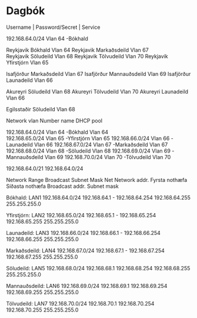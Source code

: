 # Dagbók

Username | Password/Secret | Service	
							
192.168.64.0/24	   Vlan 64 -Bókhald	  


Reykjavik Bókhald	     Vlan 64
Reykjavik Markaðsdeild   Vlan 67					
Reykjavik Söludeild	 	 Vlan 68
Reykjavik Tölvudeild	 Vlan 70
Reykjavik Yfirstjórn	 Vlan 65

Isafjörður Markaðsdeild	 Vlan 67
Isafjörður Mannauðsdeild Vlan 69
Isafjörður Launadeild	 Vlan 66

Akureyri Söludeild	     Vlan 68
Akureyri Tölvudeild	     Vlan 70
Akureyri Launadeild	     Vlan 66

Egilsstaðir Söludeild	 Vlan 68




Network		   vlan Number name	DHCP pool 				 
							
192.168.64.0/24	   Vlan 64 -Bókhald	  Vlan 64	  	
192.168.65.0/24	   Vlan 65 -Yfirstjórn	  Vlan 65 
192.168.66.0/24	   Vlan 66 -Launadeild	  Vlan 66
192.168.67.0/24	   Vlan 67 -Markaðsdeild  Vlan 67
192.168.68.0/24	   Vlan 68 -Söludeild	  Vlan 68
192.168.69.0/24	   Vlan 69 -Mannauðsdeild Vlan 69
192.168.70.0/24	   Vlan 70 -Tölvudeild	  Vlan 70


192.168.64.0/21
192.168.64.0/24 



 Network		  		Range			Broadcast	Subnet Mask
Net	Network addr.	Fyrsta nothæfa	Síðasta nothæfa	     Broadcast addr.	Subnet mask

		
				
Bókhald:
LAN1 192.168.64.0/24    192.168.64.1 - 192.168.64.254	  192.168.64.255    255.255.255.0		


Yfirstjórn:
LAN2 192.168.65.0/24   	192.168.65.1 - 192.168.65.254     192.168.65.255   255.255.255.0


Launadeild:
LAN3 192.168.66.0/24    192.168.66.1 - 192.168.66.254     192.168.66.255   255.255.255.0


Markaðsdeild:
LAN4 192.168.67.0/24    192.168.67.1 - 192.168.67.254     192.168.67.255   255.255.255.0


Söludeild:
LAN5 192.168.68.0/24	192.168.68.1	192.168.68.254	  192.168.68.255   255.255.255.0


Mannauðsdeild:
LAN6 192.168.69.0/24	192.168.69.1	192.168.69.254	  192.168.69.255   255.255.255.0


Tölvudeild:
LAN7 192.168.70.0/24	192.168.70.1	192.168.70.254	  192.168.70.255   255.255.255.0





